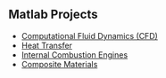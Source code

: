 ## Matlab Projects

* [Computational Fluid Dynamics (CFD)](/MATLAB/CFD)
* [Heat Transfer](/MATLAB/HeatTransfer)
* [Internal Combustion Engines](/MATLAB/ICE)
* [Composite Materials](/MATLAB/Composites)

